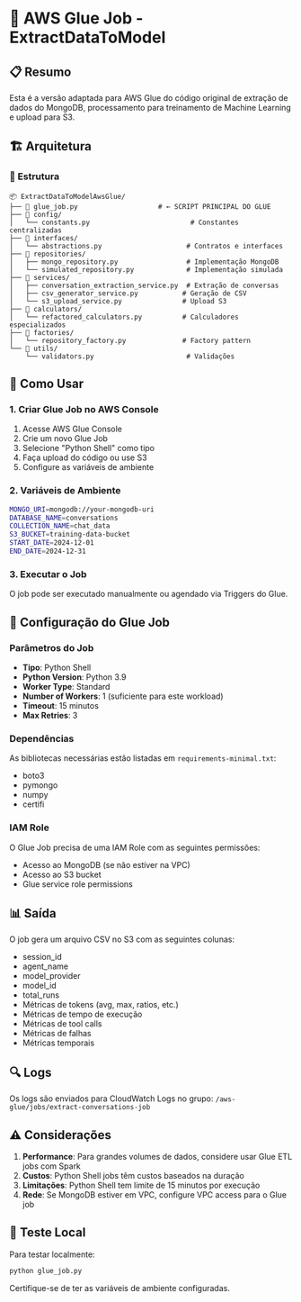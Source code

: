 # 🚀 AWS Glue Job - ExtractDataToModel

## 📋 Resumo

Esta é a versão adaptada para AWS Glue do código original de extração de dados do MongoDB, processamento para treinamento de Machine Learning e upload para S3.

## 🏗️ Arquitetura

### 📁 Estrutura
```
📦 ExtractDataToModelAwsGlue/
├── 📄 glue_job.py                    # ← SCRIPT PRINCIPAL DO GLUE
├── 📁 config/
│   └── constants.py                         # Constantes centralizadas
├── 📁 interfaces/
│   └── abstractions.py                     # Contratos e interfaces
├── 📁 repositories/
│   ├── mongo_repository.py                 # Implementação MongoDB
│   └── simulated_repository.py             # Implementação simulada
├── 📁 services/
│   ├── conversation_extraction_service.py  # Extração de conversas
│   ├── csv_generator_service.py           # Geração de CSV
│   └── s3_upload_service.py               # Upload S3
├── 📁 calculators/
│   └── refactored_calculators.py          # Calculadores especializados
├── 📁 factories/
│   └── repository_factory.py              # Factory pattern
└── 📁 utils/
    └── validators.py                       # Validações
```

## 🚀 Como Usar

### 1. Criar Glue Job no AWS Console

1. Acesse AWS Glue Console
2. Crie um novo Glue Job
3. Selecione "Python Shell" como tipo
4. Faça upload do código ou use S3
5. Configure as variáveis de ambiente

### 2. Variáveis de Ambiente

```bash
MONGO_URI=mongodb://your-mongodb-uri
DATABASE_NAME=conversations
COLLECTION_NAME=chat_data
S3_BUCKET=training-data-bucket
START_DATE=2024-12-01
END_DATE=2024-12-31
```

### 3. Executar o Job

O job pode ser executado manualmente ou agendado via Triggers do Glue.

## 🔧 Configuração do Glue Job

### Parâmetros do Job
- **Tipo**: Python Shell
- **Python Version**: Python 3.9
- **Worker Type**: Standard
- **Number of Workers**: 1 (suficiente para este workload)
- **Timeout**: 15 minutos
- **Max Retries**: 3

### Dependências
As bibliotecas necessárias estão listadas em `requirements-minimal.txt`:
- boto3
- pymongo
- numpy
- certifi

### IAM Role
O Glue Job precisa de uma IAM Role com as seguintes permissões:
- Acesso ao MongoDB (se não estiver na VPC)
- Acesso ao S3 bucket
- Glue service role permissions

## 📊 Saída

O job gera um arquivo CSV no S3 com as seguintes colunas:
- session_id
- agent_name
- model_provider
- model_id
- total_runs
- Métricas de tokens (avg, max, ratios, etc.)
- Métricas de tempo de execução
- Métricas de tool calls
- Métricas de falhas
- Métricas temporais

## 🔍 Logs

Os logs são enviados para CloudWatch Logs no grupo:
`/aws-glue/jobs/extract-conversations-job`

## ⚠️ Considerações

1. **Performance**: Para grandes volumes de dados, considere usar Glue ETL jobs com Spark
2. **Custos**: Python Shell jobs têm custos baseados na duração
3. **Limitações**: Python Shell tem limite de 15 minutos por execução
4. **Rede**: Se MongoDB estiver em VPC, configure VPC access para o Glue job

## 🧪 Teste Local

Para testar localmente:

```python
python glue_job.py
```

Certifique-se de ter as variáveis de ambiente configuradas.
